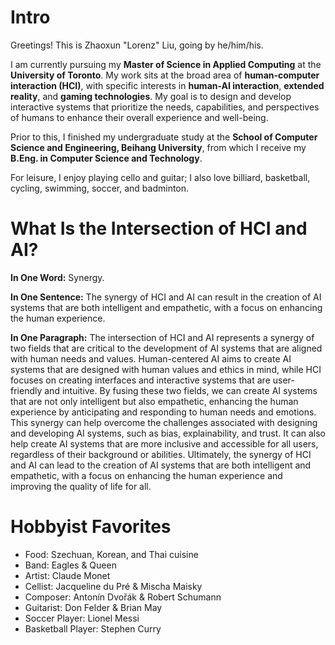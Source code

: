 
# Intro

Greetings! This is Zhaoxun "Lorenz" Liu, going by he/him/his. 

I am currently pursuing my **Master of Science in Applied Computing** at the **University of Toronto**. 
My work sits at the broad area of **human-computer interaction (HCI)**, with specific interests in **human-AI interaction**, **extended reality**, and **gaming technologies**. 
My goal is to design and develop interactive systems that prioritize the needs, capabilities, and perspectives of humans to enhance their overall experience and well-being.

Prior to this, I finished my undergraduate study at the **School of Computer Science and Engineering, Beihang University**, from which I receive my **B.Eng. in Computer Science and Technology**.

For leisure, I enjoy playing cello and guitar; I also love billiard, basketball, cycling, swimming, soccer, and badminton. 

# What Is the Intersection of HCI and AI?

**In One Word:** Synergy.

**In One Sentence:** The synergy of HCI and AI can result in the creation of AI systems that are both intelligent and empathetic, with a focus on enhancing the human experience.

**In One Paragraph:** The intersection of HCI and AI represents a synergy of two fields that are critical to the development of AI systems that are aligned with human needs and values. Human-centered AI aims to create AI systems that are designed with human values and ethics in mind, while HCI focuses on creating interfaces and interactive systems that are user-friendly and intuitive. By fusing these two fields, we can create AI systems that are not only intelligent but also empathetic, enhancing the human experience by anticipating and responding to human needs and emotions. This synergy can help overcome the challenges associated with designing and developing AI systems, such as bias, explainability, and trust. It can also help create AI systems that are more inclusive and accessible for all users, regardless of their background or abilities. Ultimately, the synergy of HCI and AI can lead to the creation of AI systems that are both intelligent and empathetic, with a focus on enhancing the human experience and improving the quality of life for all.

# Hobbyist Favorites

* Food: Szechuan, Korean, and Thai cuisine
* Band: Eagles & Queen
* Artist: Claude Monet
* Cellist: Jacqueline du Pré & Mischa Maisky
* Composer: Antonín Dvořák & Robert Schumann
* Guitarist: Don Felder & Brian May
* Soccer Player: Lionel Messi
* Basketball Player: Stephen Curry
